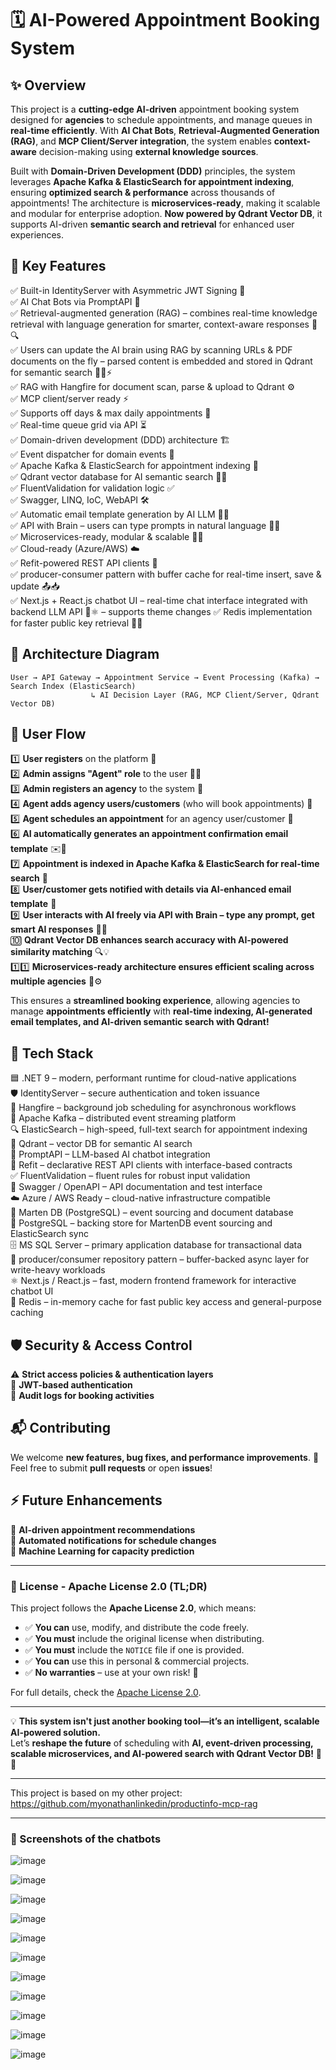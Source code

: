 # **🗓️ AI-Powered Appointment Booking System**  

## **✨ Overview**  
This project is a **cutting-edge AI-driven** appointment booking system designed for **agencies** to schedule appointments, and manage queues in **real-time efficiently**. With **AI Chat Bots**, **Retrieval-Augmented Generation (RAG)**, and **MCP Client/Server integration**, the system enables **context-aware** decision-making using **external knowledge sources**.  

Built with **Domain-Driven Development (DDD)** principles, the system leverages **Apache Kafka & ElasticSearch for appointment indexing**, ensuring **optimized search & performance** across thousands of appointments! The architecture is **microservices-ready**, making it scalable and modular for enterprise adoption. **Now powered by Qdrant Vector DB**, it supports AI-driven **semantic search and retrieval** for enhanced user experiences.  

## 🚀 Key Features

✅ Built-in IdentityServer with Asymmetric JWT Signing 🔐  
✅ AI Chat Bots via PromptAPI 🤖  
✅ Retrieval-augmented generation (RAG) – combines real-time knowledge retrieval with language generation for smarter, context-aware responses 🧠🔍  
✅ Users can update the AI brain using RAG by scanning URLs & PDF documents on the fly – parsed content is embedded and stored in Qdrant for semantic search 📄🌐⚡  
✅ RAG with Hangfire for document scan, parse & upload to Qdrant ⚙️  
✅ MCP client/server ready ⚡  
✅ Supports off days & max daily appointments 📅  
✅ Real-time queue grid via API ⏳  
✅ Domain-driven development (DDD) architecture 🏗️  
✅ Event dispatcher for domain events 📨  
✅ Apache Kafka & ElasticSearch for appointment indexing 📡  
✅ Qdrant vector database for AI semantic search 🧠✨  
✅ FluentValidation for validation logic ✅  
✅ Swagger, LINQ, IoC, WebAPI 🛠️  
✅ Automatic email template generation by AI LLM 📧✨  
✅ API with Brain – users can type prompts in natural language 🧠📝  
✅ Microservices-ready, modular & scalable 🏢🔄  
✅ Cloud-ready (Azure/AWS) ☁️  
✅ Refit-powered REST API clients 🔌  
✅ producer-consumer pattern with buffer cache for real-time insert, save & update 📤📥  
✅ Next.js + React.js chatbot UI – real-time chat interface integrated with backend LLM API 💬⚛️ – supports theme changes
✅ Redis implementation for faster public key retrieval 🧰🔑

## **📜 Architecture Diagram**  
```plaintext
User → API Gateway → Appointment Service → Event Processing (Kafka) → Search Index (ElasticSearch)  
                  ↳ AI Decision Layer (RAG, MCP Client/Server, Qdrant Vector DB)  
```

## **🔄 User Flow**  
1️⃣ **User registers** on the platform 📝  
2️⃣ **Admin assigns "Agent" role** to the user 👤✅  
3️⃣ **Admin registers an agency** to the system 🏢  
4️⃣ **Agent adds agency users/customers** (who will book appointments) 👥  
5️⃣ **Agent schedules an appointment** for an agency user/customer 📅  
6️⃣ **AI automatically generates an appointment confirmation email template** ✉️🤖  
7️⃣ **Appointment is indexed in Apache Kafka & ElasticSearch for real-time search** 📡  
8️⃣ **User/customer gets notified with details via AI-enhanced email template** 🚀  
9️⃣ **User interacts with AI freely via API with Brain – type any prompt, get smart AI responses** 🧠💬  
🔟 **Qdrant Vector DB enhances search accuracy with AI-powered similarity matching** 🔍💡  
1️⃣1️⃣ **Microservices-ready architecture ensures efficient scaling across multiple agencies** 🏢⚙️  

This ensures a **streamlined booking experience**, allowing agencies to manage **appointments efficiently** with **real-time indexing, AI-generated email templates, and AI-driven semantic search with Qdrant!**  

## 🧰 Tech Stack

🟦 .NET 9 – modern, performant runtime for cloud-native applications  
🛡️ IdentityServer – secure authentication and token issuance  
📅 Hangfire – background job scheduling for asynchronous workflows  
📡 Apache Kafka – distributed event streaming platform  
🔍 ElasticSearch – high-speed, full-text search for appointment indexing  
🧠 Qdrant – vector DB for semantic AI search  
🧾 PromptAPI – LLM-based AI chatbot integration  
🔌 Refit – declarative REST API clients with interface-based contracts  
✅ FluentValidation – fluent rules for robust input validation  
🧪 Swagger / OpenAPI – API documentation and test interface  
☁️ Azure / AWS Ready – cloud-native infrastructure compatible  
📜 Marten DB (PostgreSQL) – event sourcing and document database  
🐘 PostgreSQL – backing store for MartenDB event sourcing and ElasticSearch sync  
🗄️ MS SQL Server – primary application database for transactional data  
🧱 producer/consumer repository pattern – buffer-backed async layer for write-heavy workloads  
⚛️ Next.js / React.js – fast, modern frontend framework for interactive chatbot UI  
🧠 Redis – in-memory cache for fast public key access and general-purpose caching  

## **🛡️ Security & Access Control**  
⚠️ **Strict access policies & authentication layers**  
🔐 **JWT-based authentication**  
🔄 **Audit logs for booking activities**  

## **📬 Contributing**  
We welcome **new features, bug fixes, and performance improvements**. 🚀  
Feel free to submit **pull requests** or open **issues**!  

## **⚡ Future Enhancements**  
🔮 **AI-driven appointment recommendations**  
📢 **Automated notifications for schedule changes**  
📡 **Machine Learning for capacity prediction**  

---

### 📜 License - Apache License 2.0 (TL;DR)

This project follows the **Apache License 2.0**, which means:

- ✅ **You can** use, modify, and distribute the code freely.  
- ✅ **You must** include the original license when distributing.  
- ✅ **You must** include the `NOTICE` file if one is provided.  
- ✅ **You can** use this in personal & commercial projects.  
- ✅ **No warranties** – use at your own risk! 🚀  

For full details, check the [Apache License 2.0](http://www.apache.org/licenses/LICENSE-2.0).  

---

💡 **This system isn't just another booking tool—it’s an intelligent, scalable AI-powered solution.**  
Let’s **reshape the future** of scheduling with **AI, event-driven processing, scalable microservices, and AI-powered search with Qdrant Vector DB!** 🚀🔥  

---

This project is based on my other project: https://github.com/myonathanlinkedin/productinfo-mcp-rag

---

### 📸 Screenshots of the chatbots
![image](https://github.com/user-attachments/assets/5026cb1c-0a32-40c0-b9e8-ab94668e063b)

![image](https://github.com/user-attachments/assets/02d3a8f3-6661-4e10-a849-5966a3a5bb0f)

![image](https://github.com/user-attachments/assets/df0b57ec-4fab-4f6d-8152-4c477b161639)

![image](https://github.com/user-attachments/assets/0d117c9a-2ac0-446a-b2d3-5275ecbe26e4)

![image](https://github.com/user-attachments/assets/e4ff7d1f-63d0-4a4f-9824-7994ad97aac5)

![image](https://github.com/user-attachments/assets/96a8d654-aeef-492b-9482-a2c6f1b37eab)

![image](https://github.com/user-attachments/assets/42267e9a-2f45-458d-bc2f-f6975b0a17f3)

![image](https://github.com/user-attachments/assets/0f5e3f4c-85c1-45a8-aa93-0f301aede4de)

![image](https://github.com/user-attachments/assets/24ecd2a1-ea6d-4e78-afd4-aa451babcf48)

![image](https://github.com/user-attachments/assets/1ac458dd-9e2a-47e9-93e4-9637c618cc0d)

![image](https://github.com/user-attachments/assets/c0ec5660-e194-4e7b-92fe-9cf2f75d9f7f)







